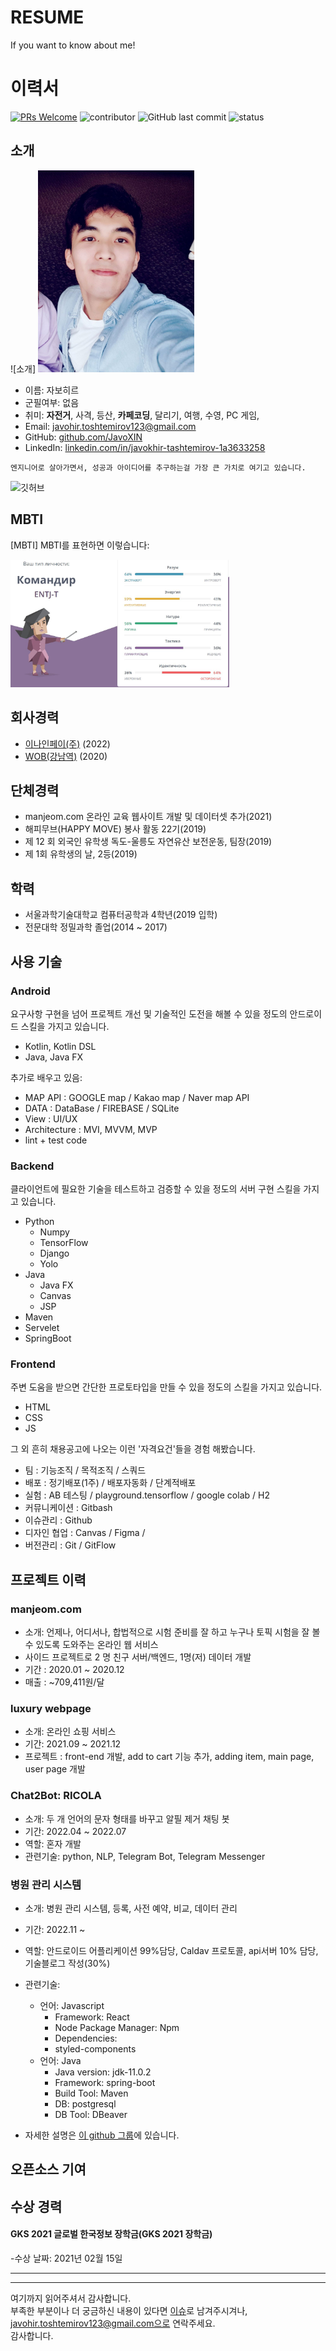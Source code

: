 # RESUME
If you want to know about me!


# 이력서
[![PRs Welcome](https://img.shields.io/badge/PRs-welcome-brightgreen.svg?style=flat-square)](http://makeapullrequest.com)
![contributor](https://img.shields.io/github/contributors/JSpiner/RESUME.svg)
![GitHub last commit](https://img.shields.io/github/last-commit/JSpiner/RESUME.svg)
![status](https://img.shields.io/badge/offer_welcome-brightgreen.svg)

## 소개 
![소개]
<img src = "https://github.com/JavoXIN/RESUME/blob/main/java_info_pic/javo1.jpeg" width="250"/>
  - 이름: 자보히르
  - 군필여부: 없음
  - 취미: **자전거**, 사격, 등산, **카페코딩**, 달리기, 여행, 수영, PC 게임, 
  - Email: javohir.toshtemirov123@gmail.com
  - GitHub: [github.com/JavoXIN](https://github.com/JavoXIN)
  - LinkedIn: [linkedin.com/in/javokhir-tashtemirov-1a3633258](https://www.linkedin.com/in/javokhir-tashtemirov-1a3633258)

```
엔지니어로 살아가면서, 성공과 아이디어를 추구하는걸 가장 큰 가치로 여기고 있습니다.
```

![깃허브](https://github.com/JavoXIN/RESUME/raw/main/)

## MBTI
[MBTI] MBTI를 표현하면 이렇습니다:

<img src = "https://github.com/JavoXIN/RESUME/blob/main/java_info_pic/mbti_java.JPG" width="350" />

## 회사경력
- [이나인페이(주)](https://www.e9pay.co.kr/) (2022)
- [WOB(강남역)](https://www.facebook.com/wobkorea/) (2020)


## 단체경력
- manjeom.com 온라인 교육 웹사이트 개발 및 데이터셋 추가(2021)
- 해피무브(HAPPY MOVE) 봉사 활동 22기(2019)
- 제 12 회 외국인 유학생 독도-울릉도 자연유산 보전운동, 팀장(2019)
- 제 1회 유학생의 날, 2등(2019)

## 학력
- 서울과학기술대학교 컴퓨터공학과 4학년(2019 입학)
- 전문대학 정밀과학 졸업(2014 ~ 2017)

## 사용 기술
### Android
요구사항 구현을 넘어 프로젝트 개선 및 기술적인 도전을 해볼 수 있을 정도의 안드로이드 스킬을 가지고 있습니다.
- Kotlin, Kotlin DSL
- Java, Java FX

추가로 배우고 있음:
- MAP API : GOOGLE map / Kakao map / Naver map API
- DATA : DataBase / FIREBASE / SQLite
- View : UI/UX
- Architecture : MVI, MVVM, MVP
- lint + test code

### Backend
클라이언트에 필요한 기술을 테스트하고 검증할 수 있을 정도의 서버 구현 스킬을 가지고 있습니다.
- Python
  - Numpy
  - TensorFlow
  - Django
  - Yolo
- Java
  - Java FX
  - Canvas
  - JSP
- Maven
- Servelet
- SpringBoot



### Frontend
주변 도움을 받으면 간단한 프로토타입을 만들 수 있을 정도의 스킬을 가지고 있습니다.
- HTML
- CSS
- JS

그 외 흔히 채용공고에 나오는 이런 '자격요건'들을 경험 해봤습니다.
- 팀 : 기능조직 / 목적조직 / 스쿼드
- 배포 : 정기배포(1주) / 배포자동화 / 단계적배포
- 실험 : AB 테스팅 / playground.tensorflow / google colab / H2
- 커뮤니케이션 : Gitbash
- 이슈관리 : Github
- 디자인 협업 : Canvas / Figma /
- 버전관리 : Git / GitFlow

## 프로젝트 이력


### manjeom.com
- 소개: 언제나, 어디서나, 합법적으로 시험 준비를 잘 하고 누구나 토픽 시험을 잘 볼 수 있도록 도와주는 온라인 웹 서비스
- 사이드 프로젝트로 2 명 친구 서버/백엔드, 1명(저) 데이터 개발
- 기간 : 2020.01 ~ 2020.12
- 매출 : ~709,411원/달


### luxury webpage
- 소개: 온라인 쇼핑 서비스
- 기간: 2021.09 ~ 2021.12
- 프로젝트 : front-end 개발, add to cart 기능 추가, adding item, main page, user page 개발

### Chat2Bot: RICOLA
- 소개: 두 개 언어의 문자 형태를 바꾸고 알필 제거 채팅 봇
- 기간: 2022.04 ~ 2022.07
- 역할: 혼자 개발
- 관련기술: python, NLP, Telegram Bot, Telegram Messenger


### 병원 관리 시스템
- 소개: 병원 관리 시스템, 등록, 사전 예약, 비교, 데이터 관리
- 기간: 2022.11 ~
- 역할: 안드로이드 어플리케이션 99%담당, Caldav 프로토콜, api서버 10% 담당, 기술블로그 작성(30%)
- 관련기술: 
  + 언어: Javascript 
     - Framework: React 
     - Node Package Manager: Npm 
     - Dependencies: 
     - styled-components
  + 언어: Java  
     - Java version: jdk-11.0.2 
     - Framework: spring-boot 
     - Build Tool: Maven 
     - DB: postgresql 
     - DB Tool: DBeaver

- 자세한 설명은 [이 github 그룹](https://github.com/Web-Server-Project/hospital_management-)에 있습니다.



## 오픈소스 기여


## 수상 경력
#### GKS 2021 글로벌 한국정보 장학금(GKS 2021 장학금)
-수상 날짜: 2021년 02월 15일

---


----

여기까지 읽어주셔서 감사합니다. <br/>
부족한 부분이나 더 궁금하신 내용이 있다면 [이슈](https://github.com/JavoXIN/RESUME/issues)로 남겨주시겨나, javohir.toshtemirov123@gmail.com으로 연락주세요.<br/>
감사합니다.

